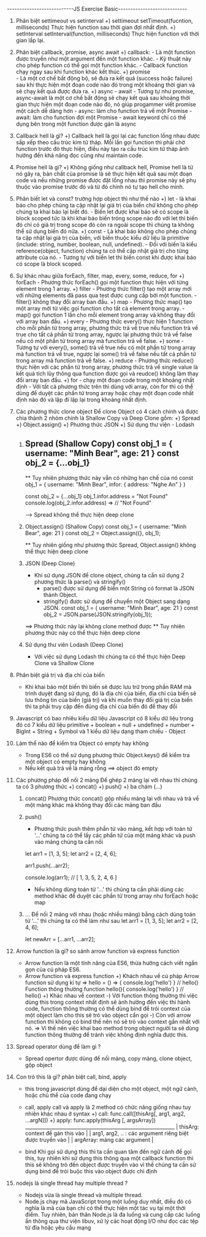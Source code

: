 ---------------------------JS Exercise Basic----------------------------

1. Phân biệt settimeout vs setinterval
    +) settimeout
        setTimeout(fucntion, milliseconds)
        Thực hiện function sau thời gian đợi nhất định. 
    +) setInterval
        setInterval(function, milliseconds)
        Thực hiện function với thời gian lắp lại.

2. Phân biệt callback, promise, async await
    +) callback: 
        - Là một function được truyền như một argument đến một function khác.
        - Kỹ thuật này cho phép function có thể gọi một function khác.
        - Callback function chạy ngay sau khi function khác kết thúc.
    +) promise  
        - Là một cơ chế bất động bộ, sẽ đưa ra kết quả (success hoặc failure) sau khi thực hiện một đoạn code nào đó trong một khoảng thời gian và sẽ chạy kết quả được đưa ra.
    +) async - await
        - Tương tự như promise, async-await là một cơ chế bất động sẽ chạy kết quả sau khoảng thời gian thực hiện một đoạn code nào đó, nó giúp progammer viết promise một cách dễ dàng hơn
        - async: làm cho function trả về một Promise
        - await: làm cho function đợi một Promise 
        - await keyword chỉ có thể dụng bên trong một function được gán là async

3. Callback hell là gì?
    +) Callback hell là gọi lại các function lồng nhau được sắp xếp theo cấu trúc kim tử tháp. Mỗi lần gọi function thì phải chờ function trước đó thực hiện, điều này tạo ra cấu trúc kim tử tháp ảnh hưởng đến khả năng đọc cũng như maintain code.

4. Promise hell là gì?
    +) Không giống như callback hell, Promise hell là từ nó gây ra, bản chất của promise là sẽ thực hiện kết quả sau một đoạn code và nếu những promise được đặt lồng nhau thì promise này sẽ phụ thuộc vào promise trước đó và từ đó chính nó tự tạo hell cho mình. 

5. Phân biết let và const? trường hợp object thì như thế nào 
    +) let 
        - là khai báo cho phép chúng ta cập nhật lại giá trị của biến chứ không cho phép chúng ta khai báo lại biết đó.
        - Biến let được khai báo sẽ có scope là block scoped tức là khi khai báo biến tróng scope nào đó với let thì biến đó chỉ có giá trị trong scope đó còn ra ngoài scope thì chúng ta không thể sử dụng biến đó nữa.
    +) const 
        - Là khai báo không cho phép chúng ta cập nhật lại giá trị của biến, với biến thuộc kiểu dữ liệu là primitive (include: string, number, boolean, null, undefined).
        - Đối với biến là kiểu reference(object, function) chúng ta có thể cập nhật giá trị cho từng attribute của nó. 
        - Tương tự với biến let thì biến const khi được khai báo có scope là block scoped.

6. Sự khác nhau giữa forEach, filter, map, every, some, reduce, for
    +) forEach
        - Phương thức forEach() gọi một function thực hiện với từng element trong 1 array.
    +) filter
        - Phương thức filter() tạo một array mới với những elements đã pass qua test được cung cấp bởi một function.
        - filter() không thay đổi array ban đầu.
    +) map
        - Phương thức map() tạo một array mới từ việc gọi function cho tất cả element trong array.
        - map() gọi function 1 lần cho mỗi element trong array và không thay đổi với array ban đầu.
    +) every
        - Phương thức every() thực hiện 1 function cho mỗi phần từ trong array, phương thức trả về true nếu function trả về true cho tất cả phần từ trong array, ngược lại phương thức trả về false nếu có một phần từ trong array mà function trả về false.
    +) some
        - Tương tự với every(), some() trả về true nếu có một phần tử trong array mà function trả về true, ngược lại some() trả về false nếu tất cả phần tử trong array mà function trả về false.
    +) reduce
        - Phương thức reduce() thực hiện với các phần từ trong array, phương thức trả về single value là kết quả tích lũy thông qua function được gọi và reudce() không làm thay đổi array ban đầu.
    +) for
        - chạy một đoạn code trong một khoảng nhất định
        - Với tất cả phương thức trên thì dùng với array, còn for thì có thể dùng để duyệt các phần tử trong array hoặc chạy một đoạn code nhất định nào đó và lặp đi lặp lại trong khoảng nhất định.

7. Các phương thức clone object
    Để clone Object có 4 cách chính và được chia thành 2 nhóm chính là Shallow Copy và Deep Clone gồm:
        +) Spread
        +) Object.assign()
        +) Phương thức JSON
        +) Sử dụng thư viện - Lodash

    1) Spread (Shallow Copy)
        const obj_1 = { 
            username: "Minh Bear",
            age: 21
        }
        const obj_2 = {...obj_1}
        ---------------------------------------------------------
        ** Tuy nhiên phương thức này vẫn có những hạn chế của nó 
        const  obj_1 = { 
            username: "Minh Bear",
            infor: {
                address: "Nghe An"
            }
        }

        const obj_2 = {...obj_1}
        obj_1.infor.address = "Not Found"
        console.log(obj_2.infor.address) => // "Not Found"
    
        --> Spread không thể thực hiện deep clone
    2) Object.assign() (Shallow Copy)
        const obj_1 = { 
            username: "Minh Bear",
            age: 21
        }
        const obj_2 = Object.assign({}, obj_1);

        ** Tuy nhiên giống như phương thức Spread, Object.assign() không thể thực hiện deep clone
    3) JSON (Deep Clone)
        - Khi sử dụng JSON để clone object, chúng ta cần sử dụng 2 phương thức là parse() và stringify()
            + parse() được sử dụng để biến một String có format là JSON thành Object.
            + stringify() được sử dụng để chuyển một Object sang dạng JSON.
        const obj_1 = { 
            username: "Minh Bear",
            age: 21
        }
        const obj_2 = JSON.parse(JSON.stringify(obj_1));

        ==> Phương thức này lại không clone method được 
        ** Tuy nhiên phương thức này có thể thực hiện deep clone 
    4) Sử dụng thư viên Lodash (Deep Clone)
        - Với việc sử dụng Lodash thì chúng ta có thể thực hiện Deep Clone và Shallow Clone

8. Phân biệt giá trị và địa chỉ của biến 
    - Khi khai báo một biến thì biến sẽ được lưu trữ trong phần RAM mà trình duyệt đang sử dụng, đó là địa chỉ của biến, địa chỉ của biến sẽ lưu thông tin của biến (giá trị) và khi muốn thay đổi giá trị của biến thì ta phải truy cập đến đúng địa chỉ của biến đó để thay đổi

9. Javascript có bao nhiêu kiểu dữ liệu 
    Javascript có 8 kiểu dữ liệu trong đó có 7 kiểu dữ liệu primitive 
        + boolean 
        + null 
        + undefined
        + number
        + BigInt
        + String
        + Symbol
    và 1 kiểu dữ liệu dạng tham chiếu - Object

10. Làm thể nào để kiểm tra Object có empty hay không 
    - Trong ES6 có thể sử dụng phương thức Object.keys() để kiểm tra một object có empty hay không
    - Nếu kết quả trả về là mảng rỗng ==> object đó empty

11. Các phương pháp để nối 2 mảng
    Để ghép 2 mảng lại với nhau thì chúng ta có 3 phương thức
        +) concat()
        +) push()
        +) ba chám (...)

    1) concat()
        Phương thức concat() gộp nhiều mảng lại với nhau và trả về một mảng khác mà không thay đổi các mảng ban đầu
    2) push()
        - Phương thức push thêm phần tử vào mảng, kết hợp với toán tử '...' chúng ta có thể lấy các phần tử của một mảng khác và push vào mảng chúng ta cần nối
         
        let arr1 = [1, 3, 5];
        let arr2 = [2, 4, 6];

        arr1.push(...arr2);

        console.log(arr1);
        // [ 1, 3, 5, 2, 4, 6 ]

        - Nếu không dùng toán tử '...' thì chúng ta cần phải dùng các method khác để duyệt các phần tử trong array như forEach hoặc map
    3) ...
        Để nối 2 mảng với nhau (hoặc nhiều mảng) bằng cách dùng toán tử '...' thì chúng ta có thể làm như sau
        let arr1 = [1, 3, 5];
        let arr2 = [2, 4, 6];

        let newArr = [...arr1, ...arr2];

12. Arrow function là gì? so sánh arrow function và express function
    - Arrow function là một tính năng của ES6, thừa hưởng cách viết ngắn gọn của cú pháp ES6.
    - Arrow function và express function
        +) Khách nhau về cú pháp
            Arrow function sử dụng kí tự => 
                hello = () => {
                    console.log('hello')
                }
                // hello()
            Function thông thường
                function hello(){
                    console.log('hello')
                }
                // hello()
        +) Khác nhau về context 
            -) Với function thông thường thì việc dùng this trong context nhất định sẽ ảnh hưởng đến việc thi hành code, function thông thường có thể dùng bind để trói context của một object làm cho this sẽ trỏ vào object cần gọi
            -) Còn với arrow function thì không có bind thế nên nó sẽ trỏ vào context gần nhất với nó. 
        => Vì thế nên việc khai bao method trong object người ta sẽ dùng function thông thường để tránh việc không định nghĩa được this.

13. Spread operator dùng để làm gì ?
    - Spread opertor được dùng để nối mảng, copy mảng, clone object, gộp object 

14. Con trỏ this là gì? phân biệt call, bind, apply 
    - this trong javascript dùng để dại diện cho một object, một ngữ cảnh, hoặc chủ thể của code đang chạy 
    - call, apply 
        call và apply là 2 method có chức năng giống nhau tuy nhiên khác nhau ở syntax 
        +) call: func.call([thisArg[, arg1, arg2, ...argN]])
        +) apply: func.apply(thisArg [, argsArray])
           _____________________________________________________________
           | thisArg: context để gán this vào                          |
           | arg1, arg2, .. : các argument riêng biệt được truyền vào  |
           | argArray: mảng các argument                               |

    - bind
        Khi gọi sử dụng this thì ta cần quan tâm đến ngữ cảnh để gọi this, tuy nhiên khi sử dụng this thông qua một callback function thì this sẽ không trỏ đến object được truyền vào vì thế chúng ta cần sử dụng bind để trói buộc this vào object được chỉ định 

15. nodejs là single thread hay multiple thread ?
    - Nodejs vừa là single thread và multiple thread. 
    - Node.js chạy mã JavaScript trong một luồng duy nhất, điều đó có nghĩa là mã của bạn chỉ có thể thực hiện một tác vụ tại một thời điểm. Tuy nhiên, bản thân Node.js là đa luồng và cung cấp các luồng ẩn thông qua thư viện libuv, xử lý các hoạt động I/O như đọc các tệp từ đĩa hoặc yêu cầu mạng

        





